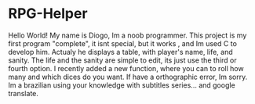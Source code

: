 # RPG-Helper
Hello World!
My name is Diogo, Im a noob programmer.
This project is my first program "complete", it isnt special, but it works , and Im used C to develop him.
Actualy he displays a table, with player's name, life, and sanity. 
The life and the sanity are simple to edit, its just use the third or fourth option.
I recently added a new function, where you can to roll how many and which dices do you want.
If have a orthographic error, Im sorry. Im a brazilian using your knowledge with subtitles series... and google translate.
